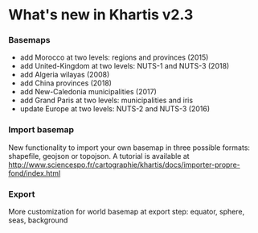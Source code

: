 # What's new in Khartis v2.3

### Basemaps
-   add Morocco at two levels: regions and provinces (2015)
-   add United-Kingdom at two levels: NUTS-1 and NUTS-3 (2018)
-   add Algeria wilayas (2008)
-   add China provinces (2018)
-   add New-Caledonia municipalities (2017)
-   add Grand Paris at two levels: municipalities and iris
-   update Europe at two levels: NUTS-2 and NUTS-3 (2016)

### Import basemap
New functionality to import your own basemap in three possible formats: shapefile, geojson or topojson.
A tutorial is available at http://www.sciencespo.fr/cartographie/khartis/docs/importer-propre-fond/index.html

### Export
More customization for world basemap at export step: equator, sphere, seas, background

